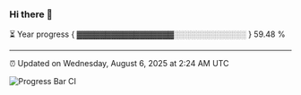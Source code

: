 ### Hi there 👋

⏳ Year progress { ▓▓▓▓▓▓▓▓▓▓▓▓▓▓▓▓▓░░░░░░░░░░░░░ } 59.48 %

---

⏰ Updated on Wednesday, August 6, 2025 at 2:24 AM UTC

![Progress Bar CI](https://github.com/arthurbuhl/arthurbuhl/workflows/Progress%20Bar%20CI/badge.svg)
